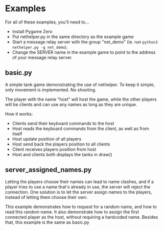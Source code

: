 # Examples

For all of these examples, you'll need to...
* Install Pygame Zero
* Put nethelper.py in the same directory as the example game
* Start a message relay server with the group "net_demo" (ie. run ```python3 nethelper.py -g net_demo```).
* Change the SERVER name in the example game to point to the address of your message relay server.

## basic.py
A simple tank game demonstrating the use of nethelper. To keep it simple, only movement is implemented. No shooting.

The player with the name "host" will host the game, while the other players will be clients and can use any names as long as they are unique.

How it works:
* Clients send their keyboard commands to the host
* Host reads the keyboard commands from the client, as well as from itself
* Host update position of all players
* Host send back the players position to all clients
* Client receives players position from host
* Host and clients both displays the tanks in draw()

## server_assigned_names.py
Letting the players choose their names can lead to name clashes, and if a player tries to use a name that's already in use, the server will reject the connection.
One solution is to let the server assign names to the players, instead of letting them choose their own.

This example demonstrates how to request for a random name, and how to read this random name.
It also demonstrate how to assign the first connected player as the host, without requiring a hardcoded name.
Besides that, this example is the same as basic.py